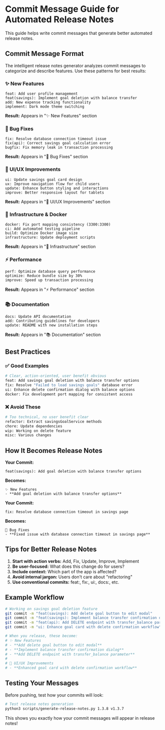 # Commit Message Guide for Automated Release Notes

This guide helps write commit messages that generate better automated release notes.

## Commit Message Format

The intelligent release notes generator analyzes commit messages to categorize and describe features. Use these patterns for best results:

### ✨ New Features

```
feat: Add user profile management
feat(savings): Implement goal deletion with balance transfer
add: New expense tracking functionality
implement: Dark mode theme switching
```

**Result:** Appears in "✨ New Features" section

### 🔧 Bug Fixes

```
fix: Resolve database connection timeout issue
fix(api): Correct savings goal calculation error
bugfix: Fix memory leak in transaction processing
```

**Result:** Appears in "🔧 Bug Fixes" section

### 🎨 UI/UX Improvements

```
ui: Update savings goal card design
ux: Improve navigation flow for child users
update: Enhance button styling and interactions
improve: Better responsive layout for tablets
```

**Result:** Appears in "🎨 UI/UX Improvements" section

### 🐳 Infrastructure & Docker

```
docker: Fix port mapping consistency (3300:3300)
ci: Add automated testing pipeline
build: Optimize Docker image size
infrastructure: Update deployment scripts
```

**Result:** Appears in "🐳 Infrastructure" section

### ⚡ Performance

```
perf: Optimize database query performance
optimize: Reduce bundle size by 30%
improve: Speed up transaction processing
```

**Result:** Appears in "⚡ Performance" section

### 📚 Documentation

```
docs: Update API documentation
add: Contributing guidelines for developers
update: README with new installation steps
```

**Result:** Appears in "📚 Documentation" section

## Best Practices

### ✅ Good Examples

```bash
# Clear, action-oriented, user benefit obvious
feat: Add savings goal deletion with balance transfer options
fix: Resolve "Failed to load savings goals" database error
ui: Enhance delete confirmation dialog with balance options
docker: Fix development port mapping for consistent access
```

### ❌ Avoid These

```bash
# Too technical, no user benefit clear
refactor: Extract savingsGoalService methods
chore: Update dependencies
wip: Working on delete feature
misc: Various changes
```

## How It Becomes Release Notes

**Your Commit:**

```
feat(savings): Add goal deletion with balance transfer options
```

**Becomes:**

```
✨ New Features
- **Add goal deletion with balance transfer options**
```

**Your Commit:**

```
fix: Resolve database connection timeout in savings page
```

**Becomes:**

```
🔧 Bug Fixes
- **Fixed issue with database connection timeout in savings page**
```

## Tips for Better Release Notes

1. **Start with action verbs:** Add, Fix, Update, Improve, Implement
2. **Be user-focused:** What does this change do for users?
3. **Include context:** Which part of the app is affected?
4. **Avoid internal jargon:** Users don't care about "refactoring"
5. **Use conventional commits:** feat:, fix:, ui:, docs:, etc.

## Example Workflow

```bash
# Working on savings goal deletion feature
git commit -m "feat(savings): Add delete goal button to edit modal"
git commit -m "feat(savings): Implement balance transfer confirmation dialog"
git commit -m "feat(api): Add DELETE endpoint with transfer_balance parameter"
git commit -m "ui: Enhance goal card with delete confirmation workflow"

# When you release, these become:
# ✨ New Features
# - **Add delete goal button to edit modal**
# - **Implement balance transfer confirmation dialog**
# - **Add DELETE endpoint with transfer_balance parameter**
#
# 🎨 UI/UX Improvements
# - **Enhanced goal card with delete confirmation workflow**
```

## Testing Your Messages

Before pushing, test how your commits will look:

```bash
# Test release notes generation
python3 scripts/generate-release-notes.py 1.3.8 v1.3.7
```

This shows you exactly how your commit messages will appear in release notes!

